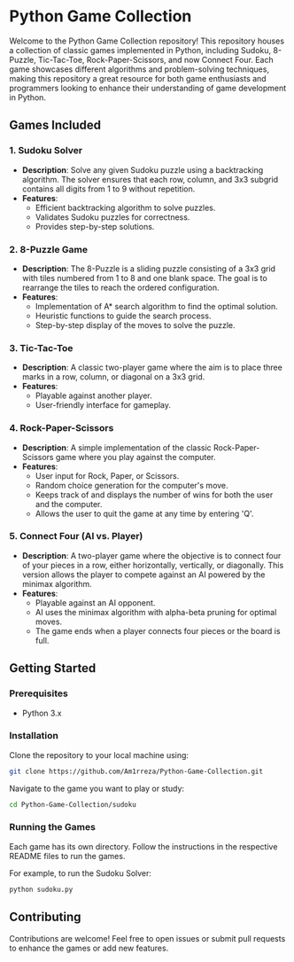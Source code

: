 # Python Game Collection

Welcome to the Python Game Collection repository! This repository houses a collection of classic games implemented in Python, including Sudoku, 8-Puzzle, Tic-Tac-Toe, Rock-Paper-Scissors, and now Connect Four. Each game showcases different algorithms and problem-solving techniques, making this repository a great resource for both game enthusiasts and programmers looking to enhance their understanding of game development in Python.

## Games Included

### 1. Sudoku Solver
- **Description**: Solve any given Sudoku puzzle using a backtracking algorithm. The solver ensures that each row, column, and 3x3 subgrid contains all digits from 1 to 9 without repetition.
- **Features**:
  - Efficient backtracking algorithm to solve puzzles.
  - Validates Sudoku puzzles for correctness.
  - Provides step-by-step solutions.

### 2. 8-Puzzle Game
- **Description**: The 8-Puzzle is a sliding puzzle consisting of a 3x3 grid with tiles numbered from 1 to 8 and one blank space. The goal is to rearrange the tiles to reach the ordered configuration.
- **Features**:
  - Implementation of A* search algorithm to find the optimal solution.
  - Heuristic functions to guide the search process.
  - Step-by-step display of the moves to solve the puzzle.

### 3. Tic-Tac-Toe
- **Description**: A classic two-player game where the aim is to place three marks in a row, column, or diagonal on a 3x3 grid.
- **Features**:
  - Playable against another player.
  - User-friendly interface for gameplay.

### 4. Rock-Paper-Scissors
- **Description**: A simple implementation of the classic Rock-Paper-Scissors game where you play against the computer.
- **Features**:
  - User input for Rock, Paper, or Scissors.
  - Random choice generation for the computer's move.
  - Keeps track of and displays the number of wins for both the user and the computer.
  - Allows the user to quit the game at any time by entering 'Q'.

### 5. Connect Four (AI vs. Player)
- **Description**: A two-player game where the objective is to connect four of your pieces in a row, either horizontally, vertically, or diagonally. This version allows the player to compete against an AI powered by the minimax algorithm.
- **Features**:
  - Playable against an AI opponent.
  - AI uses the minimax algorithm with alpha-beta pruning for optimal moves.
  - The game ends when a player connects four pieces or the board is full.

## Getting Started

### Prerequisites
- Python 3.x
### Installation
Clone the repository to your local machine using:
```bash
git clone https://github.com/Am1rreza/Python-Game-Collection.git
```
Navigate to the game you want to play or study:
```bash
cd Python-Game-Collection/sudoku
```
### Running the Games
Each game has its own directory. Follow the instructions in the respective README files to run the games.

For example, to run the Sudoku Solver:
```bash
python sudoku.py
```
## Contributing
Contributions are welcome! Feel free to open issues or submit pull requests to enhance the games or add new features.
